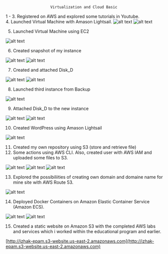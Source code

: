 						Virtualization and Cloud Basic
1 - 3. Registered on AWS and explored some tutorials in Youtube.<br/>
4. Launched Virtual Machine with Amason Lightsail.
![alt text](screenshots/2.png)
![alt text](screenshots/connect.png)


5. Launched Virtual Machine using EC2

![alt text](screenshots/1.png)


6. Created snapshot of my instance

![alt text](screenshots/snapshot.png)
![alt text](screenshots/AMI_backup_instance.png)


7. Created and attached Disk_D<br/>

![alt text](screenshots/mounted_disk.png)
![alt text](screenshots/All_Volumes.png)


8. Launched third instance from Backup

![alt text](screenshots/AMI_backup_instance.png)


9. Attached Disk_D to the new instance

![alt text](screenshots/Detached_Disk_D.png)
![alt text](screenshots/mounted_Disk_d.png)


10. Created WordPress using Amason Lightsail

![alt text](screenshots/Wordpress.png)


11. Created my own repository using S3 (store and retrieve file)<br/>
12. Some actions using AWS CLI. Also, created user with AWS IAM and uploaded some files to S3.

![alt text](screenshots/2.2-№12.png)
![alt text](screenshots/2.2-№12_2.png)
![alt text](screenshots/2.2-12_3.png)<br/>


13. Explored the possibiliities of creating own domain and domaine name for mine site with AWS Route 53.

![alt text](screenshots/Elastic_IP.png)


14. Deployed Docker Containers on Amazon Elastic Container Service (Amazon ECS).

![alt text](screenshots/Deploy_Docker_Container_in_ECS.png)
![alt text](screenshots/Done.png)

15. Created a static website on Amazon S3 with the completed AWS labs and services which i worked within the educational program and earlier.<br/>

[http://izhak-epam.s3-website.us-east-2.amazonaws.com](http://izhak-epam.s3-website.us-east-2.amazonaws.com)
